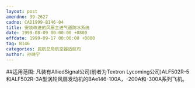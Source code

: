 ```yaml
---
layout: post
amendno: 39-2627
cadno: CAD1999-B146-04
title: 安装改进的风扇主进气道防冰系统
date: 1999-08-09 00:00:00 +0800
effdate: 1999-09-17 00:00:00 +0800
tag: B146
categories: 民航总局航空器适航司
author: 孙晓宁
---
```


##适用范围:
凡装有AlliedSignal公司(前者为Textron  Lycoming公司)ALF502R-5和ALF502R-3A型涡轮风扇发动机的BAe146-100A，-200A和-300A系列飞机。


